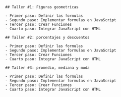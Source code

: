 

    ## Taller #1: Figuras geometricas

    - Primer paso: Definir las formulas
    - Segundo paso: Implementar formulas en JavaScript
    - Tercer paso: Crear Funciones
    - Cuarto paso: Integrar JavaScript con HTML

    ## Taller #2: porcentajes y descuentos

    - Primer paso: Definir las formulas
    - Segundo paso: Implementar formulas en JavaScript
    - Tercer paso: Crear Funciones
    - Cuarto paso: Integrar JavaScript con HTML

    ## Taller #3: promedio, mediana y moda

    - Primer paso: Definir las formulas
    - Segundo paso: Implementar formulas en JavaScript
    - Tercer paso: Crear Funciones
    - Cuarto paso: Integrar JavaScript con HTML